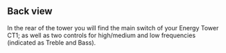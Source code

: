 ## Back view

In the rear of the tower you will find the main switch of your Energy Tower CT1; as well as two controls for high/medium and low frequencies (indicated as Treble and Bass).
